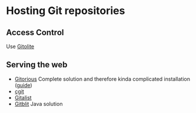 # Hosting Git repositories #

## Access Control ##

Use [Gitolite](https://github.com/sitaramc/gitolite/)

## Serving the web ##

- [Gitorious](http://gitorious.org/) Complete solution and therefore kinda complicated installation ([guide](http://coding-journal.com/installing-gitorious-on-ubuntu-11-04/))
- [cgit](http://hjemli.net/git/cgit/)
- [Gitalist](http://www.gitalist.com/)
- [Gitblit](https://github.com/gitblit) Java solution	
